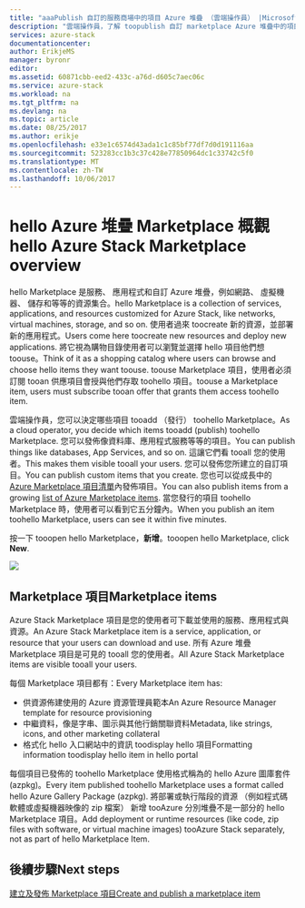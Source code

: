 ```yaml
---
title: "aaaPublish 自訂的服務商場中的項目 Azure 堆疊 （雲端操作員） |Microsoft 文件"
description: "雲端操作員，了解 toopublish 自訂 marketplace Azure 堆疊中的項目。"
services: azure-stack
documentationcenter: 
author: ErikjeMS
manager: byronr
editor: 
ms.assetid: 60871cbb-eed2-433c-a76d-d605c7aec06c
ms.service: azure-stack
ms.workload: na
ms.tgt_pltfrm: na
ms.devlang: na
ms.topic: article
ms.date: 08/25/2017
ms.author: erikje
ms.openlocfilehash: e33e1c6574d43ada1c1c85bf77df7d0d191116aa
ms.sourcegitcommit: 523283cc1b3c37c428e77850964dc1c33742c5f0
ms.translationtype: MT
ms.contentlocale: zh-TW
ms.lasthandoff: 10/06/2017
---
```

# <a name="hello-azure-stack-marketplace-overview"></a><span data-ttu-id="bbe70-103">hello Azure 堆疊 Marketplace 概觀</span><span class="sxs-lookup"><span data-stu-id="bbe70-103">hello Azure Stack Marketplace overview</span></span>
<span data-ttu-id="bbe70-104">hello Marketplace 是服務、 應用程式和自訂 Azure 堆疊，例如網路、 虛擬機器、 儲存和等等的資源集合。</span><span class="sxs-lookup"><span data-stu-id="bbe70-104">hello Marketplace is a collection of services, applications, and resources customized for Azure Stack, like networks, virtual machines, storage, and so on.</span></span> <span data-ttu-id="bbe70-105">使用者過來 toocreate 新的資源，並部署新的應用程式。</span><span class="sxs-lookup"><span data-stu-id="bbe70-105">Users come here toocreate new resources and deploy new applications.</span></span> <span data-ttu-id="bbe70-106">將它視為購物目錄使用者可以瀏覽並選擇 hello 項目他們想 toouse。</span><span class="sxs-lookup"><span data-stu-id="bbe70-106">Think of it as a shopping catalog where users can browse and choose hello items they want toouse.</span></span> <span data-ttu-id="bbe70-107">toouse Marketplace 項目，使用者必須訂閱 tooan 供應項目會授與他們存取 toohello 項目。</span><span class="sxs-lookup"><span data-stu-id="bbe70-107">toouse a Marketplace item, users must subscribe tooan offer that grants them access toohello item.</span></span>

<span data-ttu-id="bbe70-108">雲端操作員，您可以決定哪些項目 tooadd （發行） toohello Marketplace。</span><span class="sxs-lookup"><span data-stu-id="bbe70-108">As a cloud operator, you decide which items tooadd (publish) toohello Marketplace.</span></span> <span data-ttu-id="bbe70-109">您可以發佈像資料庫、應用程式服務等等的項目。</span><span class="sxs-lookup"><span data-stu-id="bbe70-109">You can publish things like databases, App Services, and so on.</span></span> <span data-ttu-id="bbe70-110">這讓它們看 tooall 您的使用者。</span><span class="sxs-lookup"><span data-stu-id="bbe70-110">This makes them visible tooall your users.</span></span> <span data-ttu-id="bbe70-111">您可以發佈您所建立的自訂項目。</span><span class="sxs-lookup"><span data-stu-id="bbe70-111">You can publish custom items that you create.</span></span> <span data-ttu-id="bbe70-112">您也可以從成長中的 [Azure Marketplace 項目清單](azure-stack-marketplace-azure-items.md)內發佈項目。</span><span class="sxs-lookup"><span data-stu-id="bbe70-112">You can also publish items from a growing [list of Azure Marketplace items](azure-stack-marketplace-azure-items.md).</span></span> <span data-ttu-id="bbe70-113">當您發行的項目 toohello Marketplace 時，使用者可以看到它五分鐘內。</span><span class="sxs-lookup"><span data-stu-id="bbe70-113">When you publish an item toohello Marketplace, users can see it within five minutes.</span></span>

<span data-ttu-id="bbe70-114">按一下 tooopen hello Marketplace，**新增**。</span><span class="sxs-lookup"><span data-stu-id="bbe70-114">tooopen hello Marketplace, click **New**.</span></span>

![](media/azure-stack-publish-custom-marketplace-item/image1.png)

## <a name="marketplace-items"></a><span data-ttu-id="bbe70-115">Marketplace 項目</span><span class="sxs-lookup"><span data-stu-id="bbe70-115">Marketplace items</span></span>
<span data-ttu-id="bbe70-116">Azure Stack Marketplace 項目是您的使用者可下載並使用的服務、應用程式與資源。</span><span class="sxs-lookup"><span data-stu-id="bbe70-116">An Azure Stack Marketplace item is a service, application, or resource that your users can download and use.</span></span> <span data-ttu-id="bbe70-117">所有 Azure 堆疊 Marketplace 項目是可見的 tooall 您的使用者。</span><span class="sxs-lookup"><span data-stu-id="bbe70-117">All Azure Stack Marketplace items are visible tooall your users.</span></span>

<span data-ttu-id="bbe70-118">每個 Marketplace 項目都有：</span><span class="sxs-lookup"><span data-stu-id="bbe70-118">Every Marketplace item has:</span></span>

* <span data-ttu-id="bbe70-119">供資源佈建使用的 Azure 資源管理員範本</span><span class="sxs-lookup"><span data-stu-id="bbe70-119">An Azure Resource Manager template for resource provisioning</span></span>
* <span data-ttu-id="bbe70-120">中繼資料，像是字串、圖示與其他行銷關聯資料</span><span class="sxs-lookup"><span data-stu-id="bbe70-120">Metadata, like strings, icons, and other marketing collateral</span></span>
* <span data-ttu-id="bbe70-121">格式化 hello 入口網站中的資訊 toodisplay hello 項目</span><span class="sxs-lookup"><span data-stu-id="bbe70-121">Formatting information toodisplay hello item in hello portal</span></span>

<span data-ttu-id="bbe70-122">每個項目已發佈的 toohello Marketplace 使用格式稱為的 hello Azure 圖庫套件 (azpkg)。</span><span class="sxs-lookup"><span data-stu-id="bbe70-122">Every item published toohello Marketplace uses a format called hello Azure Gallery Package (azpkg).</span></span> <span data-ttu-id="bbe70-123">將部署或執行階段的資源 （例如程式碼軟體或虛擬機器映像的 zip 檔案） 新增 tooAzure 分別堆疊不是一部分的 hello Marketplace 項目。</span><span class="sxs-lookup"><span data-stu-id="bbe70-123">Add deployment or runtime resources (like code, zip files with software, or virtual machine images) tooAzure Stack separately, not as part of hello Marketplace Item.</span></span> 

## <a name="next-steps"></a><span data-ttu-id="bbe70-124">後續步驟</span><span class="sxs-lookup"><span data-stu-id="bbe70-124">Next steps</span></span>
[<span data-ttu-id="bbe70-125">建立及發佈 Marketplace 項目</span><span class="sxs-lookup"><span data-stu-id="bbe70-125">Create and publish a marketplace item</span></span>](azure-stack-create-and-publish-marketplace-item.md)

